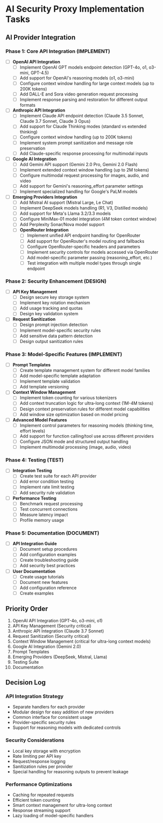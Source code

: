 # AI Security Proxy Implementation Tasks

## AI Provider Integration

### Phase 1: Core API Integration (IMPLEMENT)

- [ ] **OpenAI API Integration**
  - [ ] Implement OpenAI GPT models endpoint detection (GPT-4o, o1, o3-mini, GPT-4.5)
  - [ ] Add support for OpenAI's reasoning models (o1, o3-mini)
  - [ ] Configure context window handling for large context models (up to 200K tokens)
  - [ ] Add DALL-E and Sora video generation request processing
  - [ ] Implement response parsing and restoration for different output formats

- [ ] **Anthropic API Integration**
  - [ ] Implement Claude API endpoint detection (Claude 3.5 Sonnet, Claude 3.7 Sonnet, Claude 3 Opus)
  - [ ] Add support for Claude Thinking modes (standard vs extended thinking)
  - [ ] Configure context window handling (up to 200K tokens)
  - [ ] Implement system prompt sanitization and message role preservation
  - [ ] Add Claude-specific response processing for multimodal inputs

- [ ] **Google AI Integration**
  - [ ] Add Gemini API support (Gemini 2.0 Pro, Gemini 2.0 Flash)
  - [ ] Implement extended context window handling (up to 2M tokens)
  - [ ] Configure multimodal request processing for images, audio, and video
  - [ ] Add support for Gemini's reasoning_effort parameter settings
  - [ ] Implement specialized handling for Google's PaLM models

- [ ] **Emerging Providers Integration**
  - [ ] Add Mistral AI support (Mistral Large, Le Chat)
  - [ ] Implement DeepSeek models handling (R1, V3, Distilled models)
  - [ ] Add support for Meta's Llama 3.2/3.3 models
  - [ ] Configure MiniMax-01 model integration (4M token context window)
  - [ ] Add Perplexity Sonar/Nova model support
  - [ ] **OpenRouter Integration**
    - [ ] Implement unified API endpoint handling for OpenRouter
    - [ ] Add support for OpenRouter's model routing and fallbacks
    - [ ] Configure OpenRouter-specific headers and parameters
    - [ ] Implement security controls for models accessed via OpenRouter
    - [ ] Add model-specific parameter passing (reasoning_effort, etc.)
    - [ ] Test integration with multiple model types through single endpoint

### Phase 2: Security Enhancement (DESIGN)

- [ ] **API Key Management**
  - [ ] Design secure key storage system
  - [ ] Implement key rotation mechanism
  - [ ] Add usage tracking and quotas
  - [ ] Design key validation system

- [ ] **Request Sanitization**
  - [ ] Design prompt injection detection
  - [ ] Implement model-specific security rules
  - [ ] Add sensitive data pattern detection
  - [ ] Design output sanitization rules

### Phase 3: Model-Specific Features (IMPLEMENT)

- [ ] **Prompt Templates**
  - [ ] Create template management system for different model families
  - [ ] Add model-specific template adaptation
  - [ ] Implement template validation
  - [ ] Add template versioning

- [ ] **Context Window Management**
  - [ ] Implement token counting for various tokenizers
  - [ ] Add context truncation logic for ultra-long context (1M-4M tokens)
  - [ ] Design context preservation rules for different model capabilities
  - [ ] Add window size optimization based on model pricing

- [ ] **Advanced Model Features**
  - [ ] Implement control parameters for reasoning models (thinking time, effort levels)
  - [ ] Add support for function calling/tool use across different providers
  - [ ] Configure JSON mode and structured output handling
  - [ ] Implement multimodal processing (image, audio, video)

### Phase 4: Testing (TEST)

- [ ] **Integration Testing**
  - [ ] Create test suite for each API provider
  - [ ] Add error condition testing
  - [ ] Implement rate limit testing
  - [ ] Add security rule validation

- [ ] **Performance Testing**
  - [ ] Benchmark request processing
  - [ ] Test concurrent connections
  - [ ] Measure latency impact
  - [ ] Profile memory usage

### Phase 5: Documentation (DOCUMENT)

- [ ] **API Integration Guide**
  - [ ] Document setup procedures
  - [ ] Add configuration examples
  - [ ] Create troubleshooting guide
  - [ ] Add security best practices

- [ ] **User Documentation**
  - [ ] Create usage tutorials
  - [ ] Document new features
  - [ ] Add configuration reference
  - [ ] Create examples

## Priority Order

1. OpenAI API Integration (GPT-4o, o3-mini, o1)
2. API Key Management (Security critical)
3. Anthropic API Integration (Claude 3.7 Sonnet)
4. Request Sanitization (Security critical)
5. Context Window Management (critical for ultra-long context models)
6. Google AI Integration (Gemini 2.0)
7. Prompt Templates
8. Emerging Providers (DeepSeek, Mistral, Llama)
9. Testing Suite
10. Documentation

## Decision Log

### API Integration Strategy
- Separate handlers for each provider
- Modular design for easy addition of new providers
- Common interface for consistent usage
- Provider-specific security rules
- Support for reasoning models with dedicated controls

### Security Considerations
- Local key storage with encryption
- Rate limiting per API key
- Request/response logging
- Sanitization rules per provider
- Special handling for reasoning outputs to prevent leakage

### Performance Optimizations
- Caching for repeated requests
- Efficient token counting
- Smart context management for ultra-long context
- Response streaming support
- Lazy loading of model-specific handlers